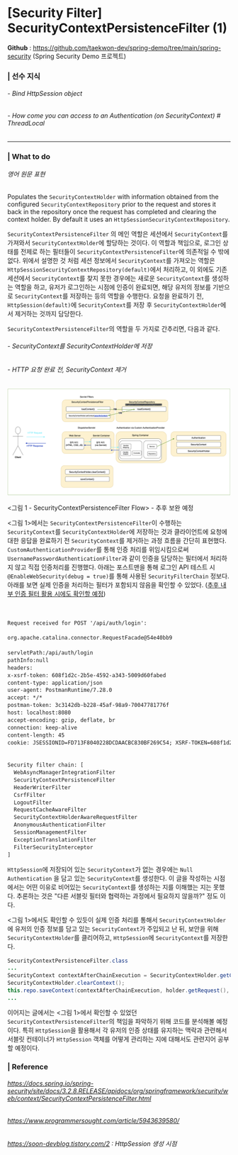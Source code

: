 # [Security Filter] SecurityContextPersistenceFilter (1)

**Github** :  https://github.com/taekwon-dev/spring-demo/tree/main/spring-security  (Spring Security Demo 프로젝트)

### | 선수 지식 

###### - Bind HttpSession object 

###### - How come you can access to an Authentication (on SecurityContext) # ThreadLocal 

___

### | What to do 

###### 영어 원문 표현 

Populates the `SecurityContextHolder` with information obtained from the configured `SecurityContextRepository` prior to the request and stores it back in the repository once the request has completed and clearing the context holder. By default it uses an `HttpSessionSecurityContextRepository`. 

`SecurityContextPersistenceFilter` 의 메인 역할은 세션에서 `SecurityContext`를 가져와서 `SecurityContextHolder`에 할당하는 것이다. 이 역할과 책임으로, 로그인 상태를 전제로 하는 필터들이 `SecurityContextPersistenceFilter`에 의존적일 수 밖에 없다. 위에서 설명한 것 처럼 세션 정보에서 `SecurityContext`를 가져오는 역할은 `HttpSessionSecurityContextRepository(default)`에서 처리하고, 이 외에도 기존 세션에서 `SecurityContext`를 찾지 못한 경우에는 새로운 `SecurityContext`를 생성하는 역할을 하고, 유저가 로그인하는 시점에 인증이 완료되면, 해당 유저의 정보를 기반으로 `SecurityContext`를 저장하는 등의 역할을 수행한다. 요청을 완료하기 전, `HttpSession(default)`에 `SecurityContext`를 저장 후 `SecurityContextHolder`에서 제거하는 것까지 담당한다. 

`SecurityContextPersistenceFilter`의 역할을 두 가지로 간추리면, 다음과 같다. 

###### - SecurityContext를 SecurityContextHolder에 저장

###### - HTTP 요청 완료 전, SecurityContext 제거 

![image-20210727203326960](../imgs/filters-persistence-1.png)

<그림 1 - SecurityContextPersistenceFilter Flow>  - 추후 보완 예정

<그림 1>에서는 `SecurityContextPersistenceFilter`이 수행하는 `SecurityContext`를 `SecurityContextHolder`에 저장하는 것과 클라이언트에 요청에 대한 응답을 완료하기 전 `SecurityContext`를 제거하는 과정 흐름을 간단히 표현했다. `CustomAuthenticationProvider`를 통해 인증 처리를 위임시킴으로써 `UsernamePasswordAuthenticationFilter`과 같이 인증을 담당하는 필터에서 처리하지 않고 직접 인증처리를 진행했다. 아래는 포스트맨을 통해 로그인 API 테스트 시 `@EnableWebSecurity(debug = true)`를 통해 사용된 `SecurityFilterChain` 정보다. 아래를 보면 실제 인증을 처리하는 필터가 포함되지 않음을 확인할 수 있었다. (<u>추후 내부 인증 필터 활용 시에도 확인할 예정</u>)

```tex


Request received for POST '/api/auth/login':

org.apache.catalina.connector.RequestFacade@54e40bb9

servletPath:/api/auth/login
pathInfo:null
headers: 
x-xsrf-token: 608f1d2c-2b5e-4592-a343-5009d60fabed
content-type: application/json
user-agent: PostmanRuntime/7.28.0
accept: */*
postman-token: 3c3142db-b228-45af-98a9-70047781776f
host: localhost:8080
accept-encoding: gzip, deflate, br
connection: keep-alive
content-length: 45
cookie: JSESSIONID=FD713F8040228DCDAACBC830BF269C54; XSRF-TOKEN=608f1d2c-2b5e-4592-a343-5009d60fabed


Security filter chain: [
  WebAsyncManagerIntegrationFilter
  SecurityContextPersistenceFilter
  HeaderWriterFilter
  CsrfFilter
  LogoutFilter
  RequestCacheAwareFilter
  SecurityContextHolderAwareRequestFilter
  AnonymousAuthenticationFilter
  SessionManagementFilter
  ExceptionTranslationFilter
  FilterSecurityInterceptor
]
```

`HttpSession`에 저장되어 있는 `SecurityContext`가 없는 경우에는 `Null Authentication` 을 담고 있는 `SecurityContext`를 생성한다. 이 글을 작성하는 시점에서는 어떤 이유로 비어있는 `SecurityContext`를 생성하는 지를 이해했는 지는 못했다. 추론하는 것은 "다른 서블릿 필터와 협력하는 과정에서 필요하지 않을까?" 정도 이다. 

<그림 1>에서도 확인할 수 있듯이 실제 인증 처리를 통해서 `SecurityContextHolder`에 유저의 인증 정보를 담고 있는 `SecurityContext`가 주입되고 난 뒤, 보안을 위해 `SecurityContextHolder`를 클리어하고, `HttpSession`에 `SecurityContext`를 저장한다. 

```java
SecurityContextPersistenceFilter.class
...
SecurityContext contextAfterChainExecution = SecurityContextHolder.getContext();
SecurityContextHolder.clearContext();
this.repo.saveContext(contextAfterChainExecution, holder.getRequest(), holder.getResponse());
...
```

이어지는 글에서는 <그림 1>에서 확인할 수 있었던 `SecurityContextPersistenceFilter`의 책임을 파악하기 위해 코드를 분석해볼 예정이다. 특히 `HttpSession`을 활용해서 각 유저의 인증 상태를 유지하는 맥락과 관련해서 서블릿 컨테이너가 `HttpSession` 객체를 어떻게 관리하는 지에 대해서도 관련지어 공부할 예정이다.

### | Reference

###### https://docs.spring.io/spring-security/site/docs/3.2.8.RELEASE/apidocs/org/springframework/security/web/context/SecurityContextPersistenceFilter.html

###### https://www.programmersought.com/article/5943639580/

###### https://soon-devblog.tistory.com/2 : HttpSession 생성 시점

